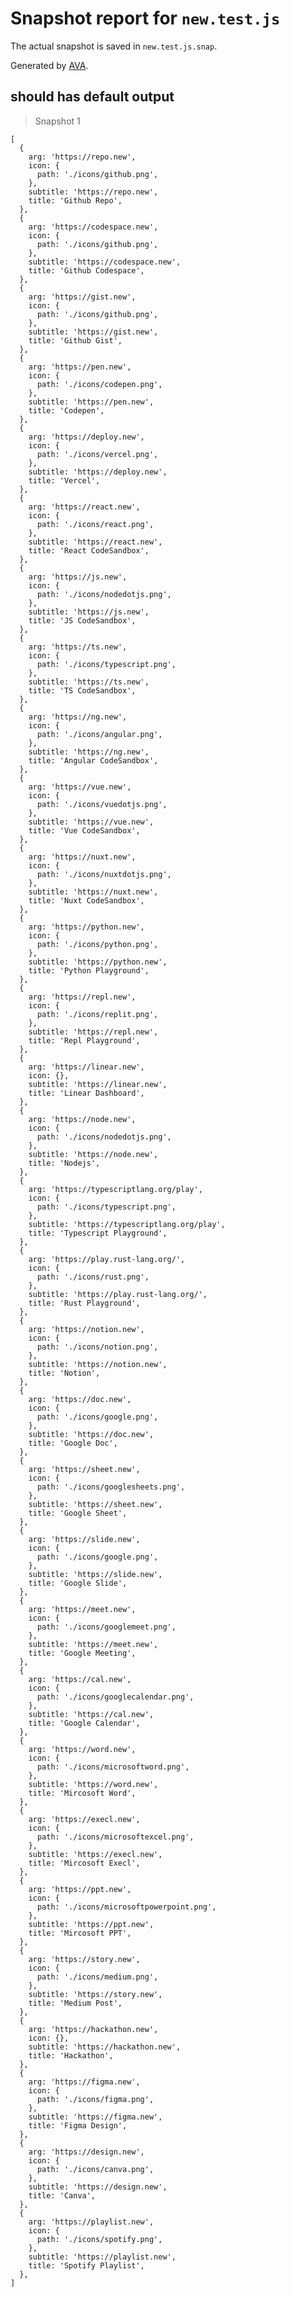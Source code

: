 # Snapshot report for `new.test.js`

The actual snapshot is saved in `new.test.js.snap`.

Generated by [AVA](https://avajs.dev).

## should has default output

> Snapshot 1

    [
      {
        arg: 'https://repo.new',
        icon: {
          path: './icons/github.png',
        },
        subtitle: 'https://repo.new',
        title: 'Github Repo',
      },
      {
        arg: 'https://codespace.new',
        icon: {
          path: './icons/github.png',
        },
        subtitle: 'https://codespace.new',
        title: 'Github Codespace',
      },
      {
        arg: 'https://gist.new',
        icon: {
          path: './icons/github.png',
        },
        subtitle: 'https://gist.new',
        title: 'Github Gist',
      },
      {
        arg: 'https://pen.new',
        icon: {
          path: './icons/codepen.png',
        },
        subtitle: 'https://pen.new',
        title: 'Codepen',
      },
      {
        arg: 'https://deploy.new',
        icon: {
          path: './icons/vercel.png',
        },
        subtitle: 'https://deploy.new',
        title: 'Vercel',
      },
      {
        arg: 'https://react.new',
        icon: {
          path: './icons/react.png',
        },
        subtitle: 'https://react.new',
        title: 'React CodeSandbox',
      },
      {
        arg: 'https://js.new',
        icon: {
          path: './icons/nodedotjs.png',
        },
        subtitle: 'https://js.new',
        title: 'JS CodeSandbox',
      },
      {
        arg: 'https://ts.new',
        icon: {
          path: './icons/typescript.png',
        },
        subtitle: 'https://ts.new',
        title: 'TS CodeSandbox',
      },
      {
        arg: 'https://ng.new',
        icon: {
          path: './icons/angular.png',
        },
        subtitle: 'https://ng.new',
        title: 'Angular CodeSandbox',
      },
      {
        arg: 'https://vue.new',
        icon: {
          path: './icons/vuedotjs.png',
        },
        subtitle: 'https://vue.new',
        title: 'Vue CodeSandbox',
      },
      {
        arg: 'https://nuxt.new',
        icon: {
          path: './icons/nuxtdotjs.png',
        },
        subtitle: 'https://nuxt.new',
        title: 'Nuxt CodeSandbox',
      },
      {
        arg: 'https://python.new',
        icon: {
          path: './icons/python.png',
        },
        subtitle: 'https://python.new',
        title: 'Python Playground',
      },
      {
        arg: 'https://repl.new',
        icon: {
          path: './icons/replit.png',
        },
        subtitle: 'https://repl.new',
        title: 'Repl Playground',
      },
      {
        arg: 'https://linear.new',
        icon: {},
        subtitle: 'https://linear.new',
        title: 'Linear Dashboard',
      },
      {
        arg: 'https://node.new',
        icon: {
          path: './icons/nodedotjs.png',
        },
        subtitle: 'https://node.new',
        title: 'Nodejs',
      },
      {
        arg: 'https://typescriptlang.org/play',
        icon: {
          path: './icons/typescript.png',
        },
        subtitle: 'https://typescriptlang.org/play',
        title: 'Typescript Playground',
      },
      {
        arg: 'https://play.rust-lang.org/',
        icon: {
          path: './icons/rust.png',
        },
        subtitle: 'https://play.rust-lang.org/',
        title: 'Rust Playground',
      },
      {
        arg: 'https://notion.new',
        icon: {
          path: './icons/notion.png',
        },
        subtitle: 'https://notion.new',
        title: 'Notion',
      },
      {
        arg: 'https://doc.new',
        icon: {
          path: './icons/google.png',
        },
        subtitle: 'https://doc.new',
        title: 'Google Doc',
      },
      {
        arg: 'https://sheet.new',
        icon: {
          path: './icons/googlesheets.png',
        },
        subtitle: 'https://sheet.new',
        title: 'Google Sheet',
      },
      {
        arg: 'https://slide.new',
        icon: {
          path: './icons/google.png',
        },
        subtitle: 'https://slide.new',
        title: 'Google Slide',
      },
      {
        arg: 'https://meet.new',
        icon: {
          path: './icons/googlemeet.png',
        },
        subtitle: 'https://meet.new',
        title: 'Google Meeting',
      },
      {
        arg: 'https://cal.new',
        icon: {
          path: './icons/googlecalendar.png',
        },
        subtitle: 'https://cal.new',
        title: 'Google Calendar',
      },
      {
        arg: 'https://word.new',
        icon: {
          path: './icons/microsoftword.png',
        },
        subtitle: 'https://word.new',
        title: 'Mircosoft Word',
      },
      {
        arg: 'https://execl.new',
        icon: {
          path: './icons/microsoftexcel.png',
        },
        subtitle: 'https://execl.new',
        title: 'Mircosoft Execl',
      },
      {
        arg: 'https://ppt.new',
        icon: {
          path: './icons/microsoftpowerpoint.png',
        },
        subtitle: 'https://ppt.new',
        title: 'Mircosoft PPT',
      },
      {
        arg: 'https://story.new',
        icon: {
          path: './icons/medium.png',
        },
        subtitle: 'https://story.new',
        title: 'Medium Post',
      },
      {
        arg: 'https://hackathon.new',
        icon: {},
        subtitle: 'https://hackathon.new',
        title: 'Hackathon',
      },
      {
        arg: 'https://figma.new',
        icon: {
          path: './icons/figma.png',
        },
        subtitle: 'https://figma.new',
        title: 'Figma Design',
      },
      {
        arg: 'https://design.new',
        icon: {
          path: './icons/canva.png',
        },
        subtitle: 'https://design.new',
        title: 'Canva',
      },
      {
        arg: 'https://playlist.new',
        icon: {
          path: './icons/spotify.png',
        },
        subtitle: 'https://playlist.new',
        title: 'Spotify Playlist',
      },
    ]

